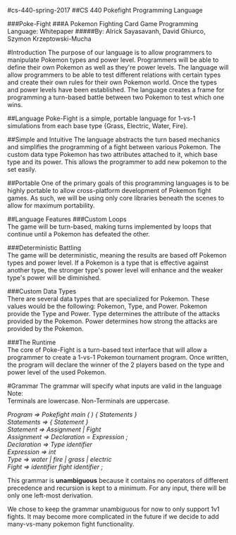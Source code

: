 #cs-440-spring-2017
##CS 440 Pokefight Programming Language

###Poke-Fight
###A Pokemon Fighting Card Game Programming Language: Whitepaper
#####By: Alrick Sayasavanh, David Ghiurco, Szymon Krzeptowski-Mucha

#Introduction
The purpose of our language is to allow programmers to manipulate Pokemon types and power level. Programmers will be able to define their own Pokemon as well as they're power levels. The language will allow programmers to be able to test different relations with certain types and create their own rules for their own Pokemon world. Once the types and power levels have been established. The language creates a frame for programming a turn-based battle between two Pokemon to test which one wins.

##Language
Poke-Fight is a simple, portable language for 1-vs-1 simulations from each base type {Grass, Electric, Water, Fire}.

##Simple and Intuitive
The language abstracts the turn based mechanics and simplifies the programming of a fight between various Pokemon. The custom data type Pokemon has two attributes attached to it, which base type and its power. This allows the programmer to add new pokemon to the set easily.

##Portable
One of the primary goals of this programming languages is to be highly portable to allow cross-platform development of Pokemon fight games. As such, we will be using only core libraries beneath the scenes to allow for maximum portability.

##Language Features
###Custom Loops <br />
The game will be turn-based, making turns implemented by loops that continue until a Pokemon has defeated the other.

###Deterministic Battling <br />
The game will be deterministic, meaning the results are based off Pokemon types and power level. If a Pokemon is a type that is effective against another type, the stronger type's power level will enhance and the weaker type's power will be diminished.

###Custom Data Types <br />
There are several data types that are specialized for Pokemon. These values would be the following: Pokemon, Type, and Power. Pokemon provide the Type and Power. Type determines the attribute of the attacks provided by the Pokemon. Power determines how strong the attacks are provided by the Pokemon.

###The Runtime <br />
The core of Poke-Fight is a turn-based text interface that will allow a programmer to create a 1-vs-1 Pokemon tournament program. Once written, the program will declare the winner of the 2 players based on the type and power level of the used Pokemon.

#Grammar
The grammar will specify what inputs are valid in the language <br />
Note: <br />
Terminals are lowercase. Non-Terminals are uppercase. <br />

*Program => Pokefight main ( ) { Statements } <br />
Statements  => { Statement } <br />
Statement   => Assignment | Fight <br />
Assignment  => Declaration = Expression ; <br />
Declaration => Type identifier <br />
Expression  => int <br />
Type        => water | fire | grass | electric <br />
Fight       => identifier fight identifier ; <br />*

This grammar is **unambiguous** because it contains no operators of different precedence and recursion is kept to a minimum. For any input, there will be only one left-most derivation. <br />

We chose to keep the grammar unambiguous for now to only support 1v1 fights. It may become more complicated in the future if we decide to add many-vs-many pokemon fight functionality.
